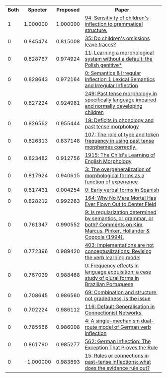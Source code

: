 <html><table><tr>
<th>Both</th>
<th>Specter</th>
<th>Proposed</th>
<th>Paper</th>
</tr>
<tr>
<td>1</td>
<td>1.000000</td>
<td>1.000000</td>
<td><a href="https://www.semanticscholar.org/paper/108e4d32aceb011558605d444d0fa917f883734b">94: Sensitivity of children's inflection to grammatical structure.</a></td>
</tr>
<tr>
<td>0</td>
<td>0.845474</td>
<td>0.815008</td>
<td><a href="https://www.semanticscholar.org/paper/e360b4784eb87112f0c09579c37f2c4426f429a3">35: Do children's omissions leave traces?</a></td>
</tr>
<tr>
<td>0</td>
<td>0.828767</td>
<td>0.974924</td>
<td><a href="https://www.semanticscholar.org/paper/40e649685e0bca0177a81f97ece10b07c53528ac">11: Learning a morphological system without a default: the Polish genitive*</a></td>
</tr>
<tr>
<td>0</td>
<td>0.828643</td>
<td>0.972164</td>
<td><a href="https://www.semanticscholar.org/paper/b30ad2486da280afda36a0ec05db1daf98d519a4">0: Semantics & Irregular Inflection 1 Lexical Semantics and Irregular Inflection</a></td>
</tr>
<tr>
<td>0</td>
<td>0.827224</td>
<td>0.924981</td>
<td><a href="https://www.semanticscholar.org/paper/9f4847eb710fda88efcb4540e565db58952e8786">249: Past tense morphology in specifically language impaired and normally developing children</a></td>
</tr>
<tr>
<td>0</td>
<td>0.826562</td>
<td>0.955444</td>
<td><a href="https://www.semanticscholar.org/paper/f8f5b74009a28d3343ecbc0e18a79e12d2984b4e">19: Deficits in phonology and past tense morphology</a></td>
</tr>
<tr>
<td>0</td>
<td>0.826313</td>
<td>0.837148</td>
<td><a href="https://www.semanticscholar.org/paper/eceeae1836505b5e21ebd369b16cc06e69bdbe4e">107: The role of type and token frequency in using past tense morphemes correctly.</a></td>
</tr>
<tr>
<td>0</td>
<td>0.823482</td>
<td>0.912756</td>
<td><a href="https://www.semanticscholar.org/paper/60cbf6ce76f13b575ed3d41edfe8c5ee28fb455b">1915: The Child's Learning of English Morphology</a></td>
</tr>
<tr>
<td>0</td>
<td>0.817924</td>
<td>0.940615</td>
<td><a href="https://www.semanticscholar.org/paper/db0ae6cf41d98738146375d6899948febdd91b2f">3: The overgeneralization of morphological forms as a function of experience</a></td>
</tr>
<tr>
<td>0</td>
<td>0.817431</td>
<td>0.004254</td>
<td><a href="https://www.semanticscholar.org/paper/92063942c3b61806dc6f53b56dd1bcd5f3c0ee53">0: Early verbal forms in Spanish</a></td>
</tr>
<tr>
<td>0</td>
<td>0.828212</td>
<td>0.992263</td>
<td><a href="https://www.semanticscholar.org/paper/11c4d055b6b36599aee584b531d26627614f1667">164: Why No Mere Mortal Has Ever Flown Out to Center Field</a></td>
</tr>
<tr>
<td>0</td>
<td>0.761347</td>
<td>0.990552</td>
<td><a href="https://www.semanticscholar.org/paper/0110590c5e3db0a77e35690fff0ff051b154169c">9: Is regularization determined by semantics, or grammar, or both? Comments on Kim, Marcus, Pinker, Hollander & Coppola (1994).</a></td>
</tr>
<tr>
<td>0</td>
<td>0.772396</td>
<td>0.989420</td>
<td><a href="https://www.semanticscholar.org/paper/508e528774b3cf73004e66dd244582e02e5bc55c">403: Implementations are not conceptualizations: Revising the verb learning model</a></td>
</tr>
<tr>
<td>0</td>
<td>0.767039</td>
<td>0.988468</td>
<td><a href="https://www.semanticscholar.org/paper/a5accc3056b09e11bd848b31e2f4bd341d7dd3e1">0: Frequency effects in language acquisition: a case study of plural forms in Brazilian Portuguese</a></td>
</tr>
<tr>
<td>0</td>
<td>0.708645</td>
<td>0.986560</td>
<td><a href="https://www.semanticscholar.org/paper/60d2771cebaaafa56c7f08cf011b7a3497ba53e7">69: Combination and structure, not gradedness, is the issue</a></td>
</tr>
<tr>
<td>0</td>
<td>0.702224</td>
<td>0.986112</td>
<td><a href="https://www.semanticscholar.org/paper/0c66f859f79f69944478004a328976262936a8e4">116: Default Generalisation in Connectionist Networks.</a></td>
</tr>
<tr>
<td>0</td>
<td>0.785566</td>
<td>0.986008</td>
<td><a href="https://www.semanticscholar.org/paper/564d4b659e31d1dc1cc689bfda44ed3594c80171">4: A single-mechanism dual-route model of German verb inflection</a></td>
</tr>
<tr>
<td>0</td>
<td>0.861790</td>
<td>0.985277</td>
<td><a href="https://www.semanticscholar.org/paper/d6689ba53cd7e09cf1c640564fb083f9f2171370">562: German Inflection: The Exception That Proves the Rule</a></td>
</tr>
<tr>
<td>0</td>
<td>-1.000000</td>
<td>0.983893</td>
<td><a href="https://www.semanticscholar.org/paper/5faaabecea75a0ef748e7534f4ffefafd544e363">15: Rules or connections in past-tense inflections: what does the evidence rule out?</a></td>
</tr>
</table></html>
